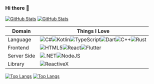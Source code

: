 ### Hi there 👋

[![GitHub Stats](https://github-readme-stats.vercel.app/api?username=jlzhjp&show_icons=true&theme=dark#gh-dark-mode-only)](https://github.com/anuraghazra/github-readme-stats#gh-dark-mode-only)
[![GitHub Stats](https://github-readme-stats.vercel.app/api?username=jlzhjp&show_icons=true&theme=default#gh-light-mode-only)](https://github.com/anuraghazra/github-readme-stats#gh-light-mode-only)

|Domain|Things I Love|
|-|-|
|Language|![C#](https://img.shields.io/badge/C%23-239120?style=for-the-badge&logo=c-sharp&logoColor=white)![Kotlin](https://img.shields.io/badge/Kotlin-0095D5?&style=for-the-badge&logo=kotlin&logoColor=white)![TypeScript](https://img.shields.io/badge/TypeScript-007ACC?style=for-the-badge&logo=typescript&logoColor=white)![Dart](https://img.shields.io/badge/dart-%230175C2.svg?style=for-the-badge&logo=dart&logoColor=white)![C++](https://img.shields.io/badge/C%2B%2B-00599C?style=for-the-badge&logo=c%2B%2B&logoColor=white)![Rust](https://img.shields.io/badge/Rust-black?style=for-the-badge&logo=rust&logoColor=#E57324)|
|Frontend|![HTML5](https://img.shields.io/badge/HTML5-E34F26?style=for-the-badge&logo=html5&logoColor=white)![React](https://img.shields.io/badge/react-%2320232a.svg?style=for-the-badge&logo=react&logoColor=%2361DAFB)![Flutter](https://img.shields.io/badge/Flutter-%2302569B.svg?style=for-the-badge&logo=Flutter&logoColor=white)|
|Server Side|![.NET](https://img.shields.io/badge/.NET-5C2D91?style=for-the-badge&logo=.net&logoColor=white)![NodeJS](https://img.shields.io/badge/node.js-6DA55F?style=for-the-badge&logo=node.js&logoColor=white)|
|Library|![ReactiveX](https://img.shields.io/badge/ReactiveX-B7178C?style=for-the-badge&logo=ReactiveX&logoColor=white)|

[![Top Langs](https://github-readme-stats.vercel.app/api/top-langs/?username=jlzhjp&layout=compact&theme=dark#gh-dark-mode-only)](https://github.com/anuraghazra/github-readme-stats#gh-dark-mode-only)
[![Top Langs](https://github-readme-stats.vercel.app/api/top-langs/?username=jlzhjp&layout=compact&theme=default#gh-light-mode-only)](https://github.com/anuraghazra/github-readme-stats#gh-light-mode-only)
